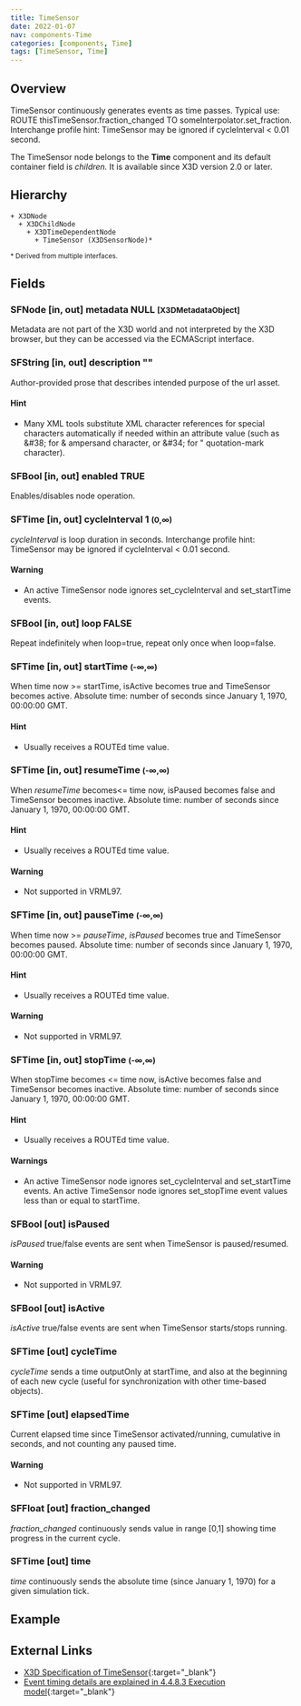 ```yaml
---
title: TimeSensor
date: 2022-01-07
nav: components-Time
categories: [components, Time]
tags: [TimeSensor, Time]
---
```

<style>
.post h3 {
  word-spacing: 0.2em;
}
</style>

## Overview

TimeSensor continuously generates events as time passes. Typical use: ROUTE thisTimeSensor.fraction_changed TO someInterpolator.set_fraction. Interchange profile hint: TimeSensor may be ignored if cycleInterval < 0.01 second.

The TimeSensor node belongs to the **Time** component and its default container field is *children.* It is available since X3D version 2.0 or later.

## Hierarchy

```
+ X3DNode
  + X3DChildNode
    + X3DTimeDependentNode
      + TimeSensor (X3DSensorNode)*
```

<small>\* Derived from multiple interfaces.</small>

## Fields

### SFNode [in, out] **metadata** NULL <small>[X3DMetadataObject]</small>

Metadata are not part of the X3D world and not interpreted by the X3D browser, but they can be accessed via the ECMAScript interface.

### SFString [in, out] **description** ""

Author-provided prose that describes intended purpose of the url asset.

#### Hint

- Many XML tools substitute XML character references for special characters automatically if needed within an attribute value (such as &amp;#38; for & ampersand character, or &amp;#34; for " quotation-mark character).

### SFBool [in, out] **enabled** TRUE

Enables/disables node operation.

### SFTime [in, out] **cycleInterval** 1 <small>(0,∞)</small>

*cycleInterval* is loop duration in seconds. Interchange profile hint: TimeSensor may be ignored if cycleInterval \< 0.01 second.

#### Warning

- An active TimeSensor node ignores set_cycleInterval and set_startTime events.

### SFBool [in, out] **loop** FALSE

Repeat indefinitely when loop=true, repeat only once when loop=false.

### SFTime [in, out] **startTime** <small>(-∞,∞)</small>

When time now \>= startTime, isActive becomes true and TimeSensor becomes active. Absolute time: number of seconds since January 1, 1970, 00:00:00 GMT.

#### Hint

- Usually receives a ROUTEd time value.

### SFTime [in, out] **resumeTime** <small>(-∞,∞)</small>

When *resumeTime* becomes\<= time now, isPaused becomes false and TimeSensor becomes inactive. Absolute time: number of seconds since January 1, 1970, 00:00:00 GMT.

#### Hint

- Usually receives a ROUTEd time value.

#### Warning

- Not supported in VRML97.

### SFTime [in, out] **pauseTime** <small>(-∞,∞)</small>

When time now \>= *pauseTime*, *isPaused* becomes true and TimeSensor becomes paused. Absolute time: number of seconds since January 1, 1970, 00:00:00 GMT.

#### Hint

- Usually receives a ROUTEd time value.

#### Warning

- Not supported in VRML97.

### SFTime [in, out] **stopTime** <small>(-∞,∞)</small>

When stopTime becomes \<= time now, isActive becomes false and TimeSensor becomes inactive. Absolute time: number of seconds since January 1, 1970, 00:00:00 GMT.

#### Hint

- Usually receives a ROUTEd time value.

#### Warnings

- An active TimeSensor node ignores set_cycleInterval and set_startTime events. An active TimeSensor node ignores set_stopTime event values less than or equal to startTime.

### SFBool [out] **isPaused**

*isPaused* true/false events are sent when TimeSensor is paused/resumed.

#### Warning

- Not supported in VRML97.

### SFBool [out] **isActive**

*isActive* true/false events are sent when TimeSensor starts/stops running.

### SFTime [out] **cycleTime**

*cycleTime* sends a time outputOnly at startTime, and also at the beginning of each new cycle (useful for synchronization with other time-based objects).

### SFTime [out] **elapsedTime**

Current elapsed time since TimeSensor activated/running, cumulative in seconds, and not counting any paused time.

#### Warning

- Not supported in VRML97.

### SFFloat [out] **fraction_changed**

*fraction_changed* continuously sends value in range [0,1] showing time progress in the current cycle.

### SFTime [out] **time**

*time* continuously sends the absolute time (since January 1, 1970) for a given simulation tick.

## Example

<x3d-canvas src="https://create3000.github.io/media/examples/Time/TimeSensor/TimeSensor.x3d" update="auto"></x3d-canvas>

## External Links

- [X3D Specification of TimeSensor](https://www.web3d.org/documents/specifications/19775-1/V4.0/Part01/components/time.html#TimeSensor){:target="_blank"}
- [Event timing details are explained in 4.4.8.3 Execution model](https://www.web3d.org/files/specifications/19775-1/V3.3/Part01/concepts.html#ExecutionModel){:target="_blank"}
